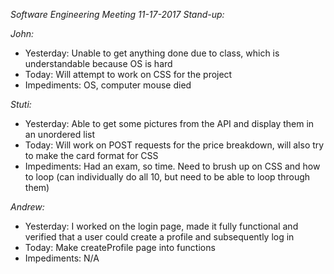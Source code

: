_Software Engineering Meeting 11-17-2017_
_Stand-up:_


_John:_
- Yesterday: Unable to get anything done due to class, which is understandable because OS is hard
- Today: Will attempt to work on CSS for the project
- Impediments: OS, computer mouse died 


_Stuti:_
- Yesterday: Able to get some pictures from the API and display them in an unordered list
- Today: Will work on POST requests for the price breakdown, will also try to make the card format for CSS
- Impediments: Had an exam, so time. Need to brush up on CSS and how to loop (can individually do all 10, but need to be able to loop through them)


_Andrew:_
- Yesterday: I worked on the login page, made it fully functional and verified that a user could create a profile and subsequently log in
- Today: Make createProfile page into functions
- Impediments: N/A
